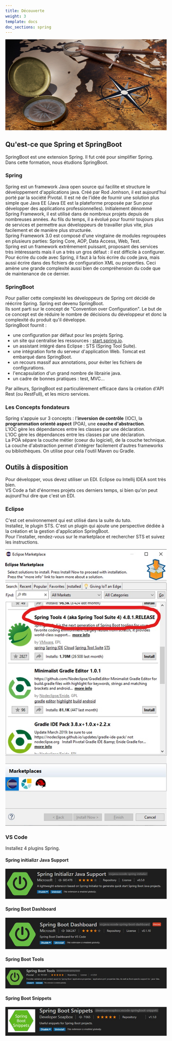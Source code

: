 ```yaml
---
title: Découverte
weight: 3
template: docs
doc_sections: spring
---
```


![A la découverte de SpringBoot](travel.jpg)

## Qu'est-ce que Spring et SpringBoot

SpringBoot est une extension Spring. Il fut créé pour simplifier Spring.  
Dans cette formation, nous étudions SpringBoot.  

### Spring

Spring est un framework Java open source qui facilite et structure le développement d'applications java. Créé par Rod Jonhson, il est aujourd'hui porté par la société Pivotal.
Il est né de l'idée de fournir une solution plus simple que Java EE (Java EE est la plateforme proposée par Sun pour développer des applications professionnelles).
Initialement dénommé Spring Framework, il est utilisé dans de nombreux projets depuis de nombreuses années.
Au fils du temps, il a évolué pour fournir toujours plus de services et permettre aux développeurs de travailler plus vite, plus facilement et de manière plus structurée.  
Spring Framework 3.0 est composé d'une vingtaine de modules regroupées en plusieurs parties: Spring Core, AOP, Data Access, Web, Test.  
Spring est un framework extrêmement puissant, proposant des services très intéressants mais il un a très un gros défaut : il est difficile à configurer.
Pour écrire du code avec Spring, il faut à la fois écrire du code java, mais aussi écrire dans des fichiers de configuration XML ou properties.
Ceci amène une grande complexité aussi bien de compréhension du code que de maintenance de ce dernier.

### SpringBoot

Pour pallier cette complexité les développeurs de Spring ont décidé de réécrire Spring. Spring est devenu SpringBoot.  
Ils sont parti sur le concept de "Convention over Configuration".
Le but de ce concept est de réduire le nombre de décisions du développeur et donc la complexité du produit qu'il développe.  
SpringBoot fournit :

* une configuration par défaut pour les projets Spring.
* un site qui centralise les ressources : [start.spring.io](https://start.spring.io/).
* un assistant intégré dans Eclipse : STS (Spring Tool Suite).
* une intégration forte du serveur d'application Web. Tomcat est embarqué dans SpringBoot.
* un recours massif aux annotations, pour éviter les fichiers de configurations.
* l'encapsulation d'un grand nombre de librairie java.
* un cadre de bonnes pratiques : test, MVC...

Par ailleurs, SpringBoot est particulièrement efficace dans la création d'API Rest (ou RestFull), et les micro services.

### Les Concepts fondateurs

Spring s'appuie sur 3 concepts : l'**inversion de contrôle** (IOC), la **programmation orienté aspect** (POA), une **couche d'abstraction**.  
L'IOC gère les dépendances entre les classes par une déclaration.  
L'IOC gère les dépendances entre les classes par une déclaration.  
La POA sépare la couche métier (coeur du logiciel), de la couche technique.  
La couche d'abstraction permet d'intégrer facilement d'autres frameworks ou bibliothèques. On utilise pour cela l'outil Maven ou Gradle.

## Outils à disposition

Pour développer, vous devez utiliser un EDI. Eclipse ou Intellij IDEA sont très bien.  
VS Code a fait d'énormes projets ces derniers temps, si bien qu'on peut aujourd'hui dire que c'est un EDI.

### Eclipse

C'est cet environnement qui est utilisé dans la suite du tuto.  
Installez, le plugin STS. C'est un plugin qui ajoute une perspective dédiée à la création et la gestion d'application SpringBoot.  
Pour l'installer, rendez-vous sur le marketplace et rechercher STS et suivez les instructions.

![STS in Eclipse MarketPlace](sts-marketplace.jpg)

### VS Code

Installez 4 plugins Spring.

#### Spring initializr Java Support

![dashboard](vscode_initializr.jpg)

#### Spring Boot Dashboard

![dashboard](vscode_dashboard.jpg)

#### Spring Boot Tools

![dashboard](vscode_tools.jpg)

#### Spring Boot Snippets

![dashboard](vscode_snippets.jpg)
